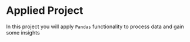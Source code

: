 # Applied Project

In this project you will apply `Pandas` functionality to process data and gain some insights
